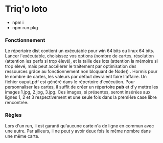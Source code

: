 # Triq'o loto


* npm i
* npm run pkg

### Fonctionnement

Le répertoire dist contient un exécutable pour win 64 bits ou linux 64 bits. Lancer l'exécutable, choisissez vos options (nombre de cartes, résolution (attention les perfs si trop élevé), et la taille des lots (attention la mémoire si trop élevé, mais peut accélérer le traitement par optimisation des ressources grâce au fonctionnement non bloquant de Node)) . Hormis pour le nombre de cartes, les valeurs par défaut devraient faire l'affaire. Un fichier ouput.pdf est généré dans le répertoire d'exécution. Pour personnaliser les cartes, il suffit de créer un répertoire **pub** et d'y mettre les images 1.jpg, 2.jpg, 3.jpg. Ces images, si présentes, seront insérées aux lignes 1, 2 et 3 respectivement et une seule fois dans la première case libre rencontrée.

### Règles

Lors d'un run, il est garanti qu'aucune carte n'a de ligne en commun avec une autre. Par ailleurs, il ne peut y avoir deux fois le même nombre dans une même carte.
